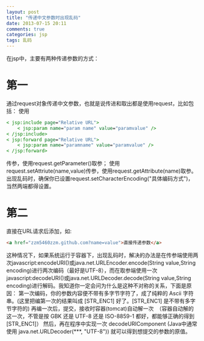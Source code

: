 ```yaml
---
layout: post
title: "传递中文参数时出现乱码"
date: 2013-07-15 20:11
comments: true
categories: jsp
tags: 乱码
---
```

在jsp中，主要有两种传递参数的方式：
# 第一
通过request对象传递中文参数，也就是说传进和取出都是使用request，比如包括：
使用
``` jsp
< jsp:include page="Relative URL">
	< jsp:param name="param name" value="paramvalue" />
< /jsp:include> 
< jsp:forward page="Relative URL">
	< jsp:param name="paramname" value="paramvalue" />
< /jsp:forward> 
```
传参，使用request.getParameter()取参；
使用request.setAttriute(name,value)传参，使用request.getAttribute(name)取参。
出现乱码时，确保你已设置request.setCharacterEncoding("具体编码方式")，当然两端都得设置。

# 第二
直接在URL请求后添加，如:
``` html
<a href="zzm5460zzm.github.com?name=value">直接传递参数</a>
```
这种情况下，如果系统运行于容器下，出现乱码时，解决的办法是在传参端使用两次javascript:encodeURI()或java.net.URLEncoder.encode(String value,String encoding)进行两次编码（最好是UTF-8），而在取参端使用一次javascript:decodeURI()或java.net.URLDecoder.decode(String value,String encoding)进行解码。我知道你一定会问为什么是这种不对称的关系，下面是原因：
第一次编码，你的参数内容便不带有多字节字符了，成了纯粹的 Ascii 字符串。(这里把编第一次的结果叫成 [STR_ENC1] 好了。[STR_ENC1] 是不带有多字节字符的)
再编一次后，提交，接收时容器(tomcat)自动解一次　（容器自动解的这一次，不管是按 GBK 还是 UTF-8 还是 ISO-8859-1 都好，都能够正确的得到 [STR_ENC1]）
然后，再在程序中实现一次 decodeURIComponent (Java中通常使用 java.net.URLDecoder(***, "UTF-8")) 就可以得到想提交的参数的原值。